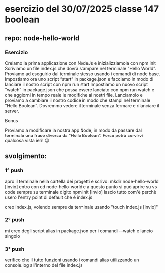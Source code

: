 # esercizio del 30/07/2025 classe 147 boolean

## repo: node-hello-world

### Esercizio

Creiamo la prima applicazione con NodeJs e inizializziamola con npm init
Scriviamo un file index.js che dovrà stampare nel terminale “Hello World”. Proviamo ad eseguirlo dal terminale stesso usando i comandi di node base.
Impostiamo ora uno script “start” in package.json e facciamo in modo di lanciare il nostro script con npm run start
Impostiamo un nuovo script “watch” in package.json che possa essere lanciato con npm run watch e che aggiorni in tempo reale le modifiche ai nostri file. Lanciamolo e proviamo a cambiare il nostro codice in modo che stampi nel terminale “Hello Boolean”. Dovremmo vedere il terminale senza fermare e rilanciare il server.

Bonus

Proviamo a modificare la nostra app Node, in modo da passare dal terminale una frase diversa da “Hello Boolean”. Forse potrà servirvi qualcosa vista ieri! 😉

## svolgimento:

### 1° push

apro il terminale nella cartella dei progetti e scrivo:
mkdir node-hello-world [invio]
entro con cd node-hello-world e a questo punto si può aprire su vs code
sempre su terminale digito npm init [invio]
lascio tutto com'è perchè usero l'entry point di default che è index.js

creo index.js, volendo sempre da terminale usando "touch index.js [invio]"

### 2° push

mi creo degli script alias in package.json per i comandi --watch e lancio singolo

### 3° push

verifico che il tutto funzioni usando i comandi alias utilizzando un console.log all'interno del file index.js
